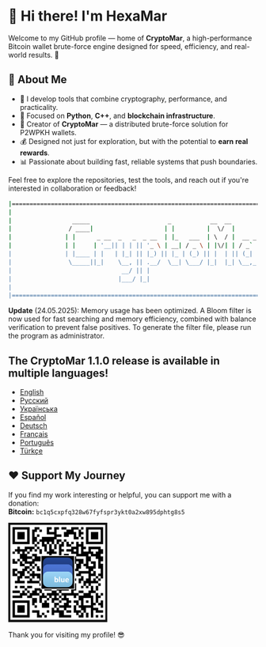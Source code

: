 # 👋 Hi there! I'm HexaMar

Welcome to my GitHub profile — home of **CryptoMar**, a high-performance Bitcoin wallet brute-force engine designed for speed, efficiency, and real-world results. 💸

## 🚀 About Me
- 🔧 I develop tools that combine cryptography, performance, and practicality.
- 🧠 Focused on **Python**, **C++**, and **blockchain infrastructure**.
- 💼 Creator of **CryptoMar** — a distributed brute-force solution for P2WPKH wallets.
- 💰 Designed not just for exploration, but with the potential to **earn real rewards**.
- 📊 Passionate about building fast, reliable systems that push boundaries.

Feel free to explore the repositories, test the tools, and reach out if you're interested in collaboration or feedback!
```bash
|=========================================================================================|
|                                                                                         |
|                 _____                      _           __  __                           |
|                / ____|                    | |         |  \/  |                          |
|               | |      _ __  _   _  _ __  | |_   ___  | \  / |  __ _  _ __              |
|               | |     | '__|| | | || '_ \ | __| / _ \ | |\/| | / _` || '__|             | 
|               | |____ | |   | |_| || |_) || |_ | (_) || |  | || (_| || |                |
|                \_____||_|    \__, || .__/  \__| \___/ |_|  |_| \__,_||_|                |
|                               __/ || |                                                  |
|                              |___/ |_|                                                  |
|                                                                                         |
|=========================================================================================|
```

**Update** (24.05.2025): Memory usage has been optimized. A Bloom filter is now used for fast searching and memory efficiency, combined with balance verification to prevent false positives. To generate the filter file, please run the program as administrator.

## The CryptoMar 1.1.0 release is available in multiple languages!
- [English](https://github.com/HexaMar/CryptoMar_EN)
- [Русский](https://github.com/HexaMar/CryptoMar_RU)
- [Українська](https://github.com/HexaMar/CryptoMar_UA)
- [Español](https://github.com/HexaMar/CryptoMar_ES)
- [Deutsch](https://github.com/HexaMar/CryptoMar_DE)
- [Français](https://github.com/HexaMar/CryptoMar_FR)
- [Português](https://github.com/HexaMar/CryptoMar_PT)
- [Türkçe](https://github.com/HexaMar/CryptoMar_TR)

## ❤️ Support My Journey
If you find my work interesting or helpful, you can support me with a donation:  
**Bitcoin:** `bc1q5cxpfq328w67fyfspr3ykt0a2xw895dphtg8s5`  

<p align="left">
  <img src="https://raw.githubusercontent.com/HexaMar/HexaMar/main/qr.png" alt="QR for Bitcoin donation" width="200">
</p>


Thank you for visiting my profile! 😎
